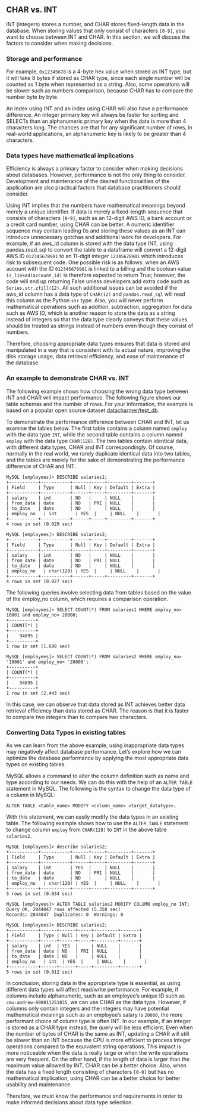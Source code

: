 ## CHAR vs. INT
INT (integers) stores a number, and CHAR stores fixed-length data in the database. When storing values that only consist of characters `[0-9]`, you want to choose between INT and CHAR. In this section, we will discuss the factors to consider when making decisions.

### Storage and performance

For example, `0x12345678` is a 4-byte hex value when stored as INT type, but it will take 8 bytes if stored as CHAR type, since each single number will be counted as 1 byte when represented as a string. Also, some operations will be slower such as numbers comparison, because CHAR has to compare the number byte by byte.

An index using INT and an index using CHAR will also have a performance difference. An integer primary key will always be faster for sorting and SELECTs than an alphanumeric primary key when the data is more than 4 characters long. The chances are that for any significant number of rows, in real-world applications, an alphanumeric key is likely to be greater than 4 characters.

### Data types have mathematical implications
Efficiency is always a primary factor to consider when making decisions about databases. However, performance is not the only thing to consider. Development and maintenance of the desired functionalities of the application are also practical factors that database practitioners should consider.

Using INT implies that the numbers have mathematical meanings beyond merely a unique identifier. If data is merely a fixed-length sequence that consists of characters `[0-9]`, such as an 12-digit AWS ID, a bank account or a credit card number, using CHAR can be better. A numeric identifier sequence may contain leading 0s and storing these values as an INT can introduce unnecessary gotchas and additional work for developers. For example, if an aws_id column is stored with the data type INT, using pandas.read_sql to convert the table to a dataframe will convert a 12-digit AWS ID `012345678901` to an 11-digit integer `12345678901` which introduces risk to subsequent code.  One possible risk is as follows: when an AWS account with the ID `012345678901` is linked to a billing and the boolean value `is_linked(account_id)` is therefore expected to return True; however, the code will end up returning False unless developers add extra code such as `Series.str.zfill(12)`. All such additional issues can be avoided if the aws_id column has a data type of `CHAR(12)` and `pandas.read_sql` will read this column as the Python `str` type. Also, you will never perform mathematical operations such as addition, subtraction, aggregation for data such as AWS ID, which is another reason to store the data as a string instead of integers so that the data type clearly conveys that these values should be treated as strings instead of numbers even though they consist of numbers.

Therefore, choosing appropriate data types ensures that data is stored and manipulated in a way that is consistent with its actual nature, improving the disk storage usage, data retrieval efficiency, and ease of maintenance of the database.

### An example to demonstrate CHAR vs. INT

The following example shows how choosing the wrong data type between INT and CHAR will impact performance. The following figure shows our table schemas and the number of rows. For your information, the example is based on a popular open source dataset [datacharmer/test_db](https://github.com/datacharmer/test_db).

To demonstrate the performance difference between CHAR and INT, let us examine the tables below. The first table contains a column named `employ` with the data type `INT`, while the second table contains a column named `employ` with the data type `CHAR(128)`. The two tables contain identical data, with different data types, CHAR and INT correspondingly. Of course, normally in the real world, we rarely duplicate identical data into two tables, and the tables are merely for the sake of demonstrating the performance difference of CHAR and INT.

    MySQL [employees]> DESCRIBE salaries1;
    +-----------+-----------+------+-----+---------+-------+
    | Field     | Type      | Null | Key | Default | Extra |
    +-----------+-----------+------+-----+---------+-------+
    | salary    | int       | NO   |     | NULL    |       |
    | from_date | date      | NO   | PRI | NULL    |       |
    | to_date   | date      | NO   |     | NULL    |       |
    | employ_no   | int       | YES  |     | NULL    |       |
    +-----------+-----------+------+-----+---------+-------+
    4 rows in set (0.029 sec)
    
    MySQL [employees]> DESCRIBE salaries2;
    +-----------+-----------+------+-----+---------+-------+
    | Field     | Type      | Null | Key | Default | Extra |
    +-----------+-----------+------+-----+---------+-------+
    | salary    | int       | NO   |     | NULL    |       |
    | from_date | date      | NO   | PRI | NULL    |       |
    | to_date   | date      | NO   |     | NULL    |       |
    | employ_no   | char(128) | YES  |     | NULL    |       |
    +-----------+-----------+------+-----+---------+-------+
    4 rows in set (0.027 sec)

The following queries involve selecting data from tables based on the value of the employ_no column, which requires a comparison operation.
    
    MySQL [employees]> SELECT COUNT(*) FROM salaries1 WHERE employ_no> 10001 and employ_no< 20000;
    +----------+
    | COUNT(*) |
    +----------+
    |    94895 |
    +----------+
    1 row in set (1.699 sec)
    
    MySQL [employees]> SELECT COUNT(*) FROM salaries2 WHERE employ_no> '10001' and employ_no< '20000';
    +----------+
    | COUNT(*) |
    +----------+
    |    94895 |
    +----------+
    1 row in set (2.443 sec)

In this case, we can observe that data stored as INT achieves better data retrieval efficiency than data stored as CHAR. The reason is that it is faster to compare two integers than to compare two characters.

### Converting Data Types in existing tables

As we can learn from the above example, using inappropriate data types may negatively affect database performance. Let’s explore how we can optimize the database performance by applying the most appropriate data types on existing tables.

MySQL allows a command to alter the column definition such as name and type according to our needs. We can do this with the help of an `ALTER TABLE` statement in MySQL. The following is the syntax to change the data type of a column in MySQL:

    ALTER TABLE <table_name> MODIFY <column_name> <target_datatype>;

With this statement, we can easily modify the data types in an existing table. The following example shows how to use the `ALTER TABLE` statement to change column `employ` from `CHAR(128)` to `INT` in the above table `salaries2`.

    
    MySQL [employees]> describe salaries2;
    +-----------+-----------+------+-----+---------+-------+
    | Field     | Type      | Null | Key | Default | Extra |
    +-----------+-----------+------+-----+---------+-------+
    | salary    | int       | YES  |     | NULL    |       |
    | from_date | date      | NO   | PRI | NULL    |       |
    | to_date   | date      | NO   |     | NULL    |       |
    | employ_no   | char(128) | YES  |     | NULL    |       |
    +-----------+-----------+------+-----+---------+-------+
    5 rows in set (0.034 sec)
    
    MySQL [employees]> ALTER TABLE salaries2 MODIFY COLUMN employ_no INT;
    Query OK, 2844047 rows affected (5.358 sec)
    Records: 2844047  Duplicates: 0  Warnings: 0
    
    MySQL [employees]> DESCRIBE salaries2;
    +-----------+------+------+-----+---------+-------+
    | Field     | Type | Null | Key | Default | Extra |
    +-----------+------+------+-----+---------+-------+
    | salary    | int  | YES  |     | NULL    |       |
    | from_date | date | NO   | PRI | NULL    |       |
    | to_date   | date | NO   |     | NULL    |       |
    | employ_no   | int  | YES  |     | NULL    |       |
    +-----------+------+------+-----+---------+-------+
    5 rows in set (0.012 sec)


In conclusion, storing data in the appropriate type is essential, as using different data types will affect read/write performance. For example, if columns include alphanumeric, such as an employee’s unique ID such as `cmu-andrew-000011251835`, we can use CHAR as the data type. However, if columns only contain integers and the integers may have potential mathematical meanings such as  an employee’s salary is `20000`, the more performant choice of column type is often INT. In our example, if an integer is stored as a CHAR type instead, the query will be less efficient. Even when the number of bytes of CHAR is the same as INT, updating a CHAR will still be slower than an INT because the CPU is more efficient to process integer operations compared to the equivalent string operations. This impact is more noticeable when the data is really large or when the write operations are very frequent. On the other hand, if the length of data is larger than the maximum value allowed by INT, CHAR can be a better choice. Also, when the data has a fixed length consisting of characters `[0-9]` but has no mathematical implication, using CHAR can be a better choice for better usability and maintenance.

Therefore, we must know the performance and requirements in order to make informed decisions about data type selection.

